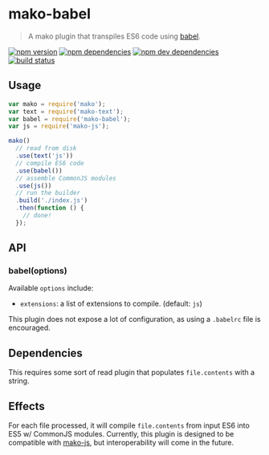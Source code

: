# mako-babel

> A mako plugin that transpiles ES6 code using [babel](http://babeljs.io/).

[![npm version](https://img.shields.io/npm/v/mako-babel.svg)](https://www.npmjs.com/package/mako-babel)
[![npm dependencies](https://img.shields.io/david/makojs/babel.svg)](https://david-dm.org/makojs/babel)
[![npm dev dependencies](https://img.shields.io/david/dev/makojs/babel.svg)](https://david-dm.org/makojs/babel#info=devDependencies)
[![build status](https://img.shields.io/travis/makojs/babel.svg)](https://travis-ci.org/makojs/babel)

## Usage

```js
var mako = require('mako');
var text = require('mako-text');
var babel = require('mako-babel');
var js = require('mako-js');

mako()
  // read from disk
  .use(text('js'))
  // compile ES6 code
  .use(babel())
  // assemble CommonJS modules
  .use(js())
  // run the builder
  .build('./index.js')
  .then(function () {
    // done!
  });
```

## API

### babel(options)

Available `options` include:
 - `extensions`: a list of extensions to compile. (default: `js`)

This plugin does not expose a lot of configuration, as using a `.babelrc` file is encouraged.

## Dependencies

This requires some sort of read plugin that populates `file.contents` with a string.

## Effects

For each file processed, it will compile `file.contents` from input ES6 into ES5 w/ CommonJS modules.
Currently, this plugin is designed to be compatible with [mako-js](https://github.com/makojs/js), but
interoperability will come in the future.
